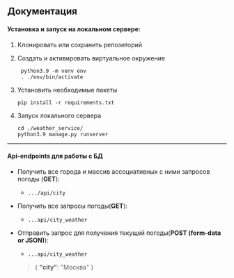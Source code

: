 ## Документация
#### Установка и запуск на локальном сервере:
1. Клонировать или сохранить репозиторий
1. Создать и активировать виртуальное окружение
   ```
    python3.9 -m venv env 
    . ./env/bin/activate
   ```
2. Установить необходимые пакеты 

   ```
   pip install -r requirements.txt
   ```
3. Запуск локального сервера 
   ```
   cd ./weather_service/
   python3.9 manage.py runserver
___


#### Api-endpoints для работы с БД
- Получить все города и массив ассоциативных с ними запросов погоды (**GET**):
    -  ``.../api/city``

- Получить все запросы погоды(**GET**):
    -  ``...api/city_weather``

- Отправить запрос для получения текущей погоды(**POST (form-data or JSON)**):
    -  ``...api/city_weather``
    > {
            **"city"**: "Москва"
        }